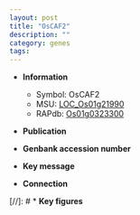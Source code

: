 ```yaml
---
layout: post
title: "OsCAF2"
description: ""
category: genes
tags: 
---
```


* **Information**  
    + Symbol: OsCAF2  
    + MSU: [LOC_Os01g21990](http://rice.uga.edu/cgi-bin/ORF_infopage.cgi?orf=LOC_Os01g21990)  
    + RAPdb: [Os01g0323300](http://rapdb.dna.affrc.go.jp/viewer/gbrowse_details/irgsp1?name=Os01g0323300)  

* **Publication**  

* **Genbank accession number**  

* **Key message**  

* **Connection**  

[//]: # * **Key figures**  


